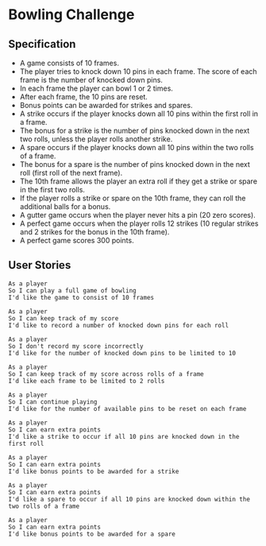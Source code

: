 # Bowling Challenge #

## Specification ##
* A game consists of 10 frames.
* The player tries to knock down 10 pins in each frame. The score of each frame is the number of knocked down pins.
* In each frame the player can bowl 1 or 2 times.
* After each frame, the 10 pins are reset.
* Bonus points can be awarded for strikes and spares.
* A strike occurs if the player knocks down all 10 pins within the first roll in a frame.
* The bonus for a strike is the number of pins knocked down in the next two rolls, unless the player rolls another strike.
* A spare occurs if the player knocks down all 10 pins within the two rolls of a frame.
* The bonus for a spare is the number of pins knocked down in the next roll (first roll of the next frame).
* The 10th frame allows the player an extra roll if they get a strike or spare in the first two rolls.
* If the player rolls a strike or spare on the 10th frame, they can roll the additional balls for a bonus.
* A gutter game occurs when the player never hits a pin (20 zero scores).
* A perfect game occurs when the player rolls 12 strikes (10 regular strikes and 2 strikes for the bonus in the 10th frame).
* A perfect game scores 300 points.

## User Stories ##
```
As a player
So I can play a full game of bowling
I'd like the game to consist of 10 frames

As a player
So I can keep track of my score
I'd like to record a number of knocked down pins for each roll

As a player
So I don't record my score incorrectly
I'd like for the number of knocked down pins to be limited to 10

As a player
So I can keep track of my score across rolls of a frame
I'd like each frame to be limited to 2 rolls

As a player
So I can continue playing
I'd like for the number of available pins to be reset on each frame

As a player
So I can earn extra points
I'd like a strike to occur if all 10 pins are knocked down in the first roll

As a player
So I can earn extra points
I'd like bonus points to be awarded for a strike

As a player
So I can earn extra points
I'd like a spare to occur if all 10 pins are knocked down within the two rolls of a frame

As a player
So I can earn extra points
I'd like bonus points to be awarded for a spare
